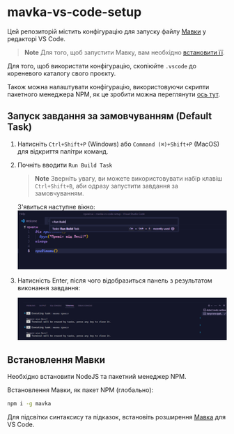 # mavka-vs-code-setup

Цей репозиторій містить конфігурацію для запуску файлу [Мавки](https://xn--80aaf6ah.xn--j1amh/) у редакторі VS Code.

> **Note**
> Для того, щоб запустити Мавку, вам необхідно [встановити її](#встановлення-мавки).

Для того, щоб використати конфігурацію, скопіюйте `.vscode` до кореневого каталогу свого проєкту.

Також можна налаштувати конфігурацію, використовуючи скрипти пакетного менеджера NPM, як це зробити
можна переглянути [ось тут](https://github.com/dkostmii/mavka-npm-setup).

## Запуск завдання за замовчуванням (Default Task)

1. Натисніть `Ctrl+Shift+P` (Windows) або `Command (⌘)+Shift+P` (MacOS)
для відкриття палітри команд.

2. Почніть вводити `Run Build Task`

    > **Note**
    > Зверніть увагу, ви можете використовувати набір клавіш `Ctrl+Shift+B`,
    > аби одразу запустити завдання за замовчуванням.

    З'явиться наступне вікно: ![Палітра команд](./img/command-palette.png)

3. Натисність Enter, після чого відобразиться панель з результатом виконання завдання:

    ![Результат виконання завдання](./img/task-result.png)

## Встановлення Мавки

Необхідно встановити NodeJS та пакетний менеджер NPM.

Встановлення Мавки, як пакет NPM (глобально):

```bash
npm i -g mavka
```

Для підсвітки синтаксису та підказок, встановіть розширення [Мавка](https://marketplace.visualstudio.com/items?itemName=mavka.mavka-vscode) для VS Code.
